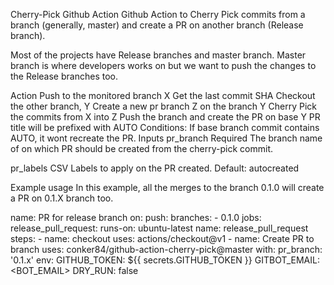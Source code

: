 Cherry-Pick Github Action
Github Action to Cherry Pick commits from a branch (generally, master) and create a PR on another branch (Release branch).

Most of the projects have Release branches and master branch. Master branch is where developers works on but we want to push the changes to the Release branches too.

Action
Push to the monitored branch X
Get the last commit SHA
Checkout the other branch, Y
Create a new pr branch Z on the branch Y
Cherry Pick the commits from X into Z
Push the branch and create the PR on base Y
PR title will be prefixed with AUTO
Conditions:
If base branch commit contains AUTO, it wont recreate the PR.
Inputs
pr_branch
Required The branch name of on which PR should be created from the cherry-pick commit.

pr_labels
CSV Labels to apply on the PR created. Default: autocreated

Example usage
In this example, all the merges to the branch 0.1.0 will create a PR on 0.1.X branch too.

name: PR for release branch
on:
  push:
    branches:
      - 0.1.0
jobs:
  release_pull_request:
    runs-on: ubuntu-latest
    name: release_pull_request
    steps:
    - name: checkout
      uses: actions/checkout@v1
    - name: Create PR to branch
      uses: conker84/github-action-cherry-pick@master
      with:
        pr_branch: '0.1.x'
      env:
        GITHUB_TOKEN: ${{ secrets.GITHUB_TOKEN }}
        GITBOT_EMAIL: <BOT_EMAIL>
        DRY_RUN: false